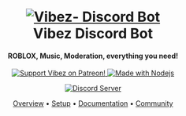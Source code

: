 <h1 align="center">
  <br>
  <a href="https://discord.gg/"><img src="https://cdn.discordapp.com/attachments/524888012681904128/538706612672528384/vibezafk.png" alt="Vibez- Discord Bot"></a>
  <br>
  Vibez Discord Bot
  <br>
</h1>

<h4 align="center">ROBLOX, Music, Moderation, everything you need!</h4>

<p align="center">
  <a href="https://www.patreon.com/Red_Devs">
    <img src="https://img.shields.io/badge/Donate-Here-ff69b4.svg?style=for-the-badge&logo=patreon" alt="Support Vibez on Patreon!">
  </a>
  <a href="https://www.nodejs.org/downloads/">
    <img src="https://img.shields.io/badge/Made%20With-Python%203.7-blue.svg?style=for-the-badge" alt="Made with Nodejs">
  </a>
</p>
<p align="center">
  <a href="https://discord.gg/ee6nnnj">
    <img src="https://discordapp.com/api/guilds/528920896497516554/widget.png?style=shield" alt="Discord Server">
  </a>
</p>

<p align="center">
  <a href="https://github.com/VibezDevelopment/Projects/wiki">Overview</a>
  •
  <a href="https://github.com/VibezDevelopment/Projects/wiki/setup">Setup</a>
  •
  <a href="https://github.com/VibezDevelopment/Projects/wiki/commands">Documentation</a>
  •
  <a href="#join-the-community">Community</a>
</p>
